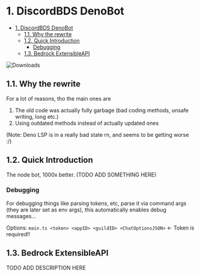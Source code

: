 # 1. DiscordBDS DenoBot

- [1. DiscordBDS DenoBot](#1-discordbds-denobot)
  - [1.1. Why the rewrite](#11-why-the-rewrite)
  - [1.2. Quick Introduction](#12-quick-introduction)
    - [Debugging](#debugging)
  - [1.3. Bedrock ExtensibleAPI](#13-bedrock-extensibleapi)


![Downloads](https://img.shields.io/github/downloads/carlop3333/DiscordBDS/total?style=social&logo=deno)

## 1.1. Why the rewrite
For a lot of reasons, tho the main ones are
1. The old code was actually fully garbage (bad coding methods, unsafe writing, long etc.)
2. Using outdated methods instead of actually updated ones
   
(Note: Deno LSP is in a really bad state rn, and seems to be getting worse :/)
## 1.2. Quick Introduction
The node bot, 1000x better. 
(TODO ADD SOMETHING HERE)
### Debugging
For debugging things like parsing tokens, etc, parse it via command args (they are later set as env args), this automatically enables debug messages...

Options: `main.ts <token> <appID> <guildID> <ChatOptionsJSON>` <- Token is required!!
## 1.3. Bedrock ExtensibleAPI
TODO ADD DESCRIPTION HERE